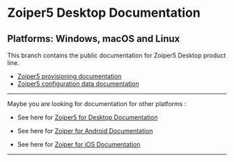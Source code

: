 # **Zoiper5 Desktop Documentation**

## **Platforms**: **Windows, macOS and Linux**

This branch contains the public documentation for Zoiper5 Desktop product line.

* [Zoiper5 provisioning documentation](provisioning.md)
* [Zoiper5 configuration data documentation](configuration-data.md)

* * *

Maybe you are looking for documentation for other platforms :

* See here for [Zoiper5 for Desktop Documentation](https://github.com/ZoiPer/public-docs/tree/Desktop)

* See here for [Zoiper for Android Documentation](https://github.com/ZoiPer/public-docs/tree/Android)

* See here for [Zoiper for iOS Documentation](https://github.com/ZoiPer/public-docs/tree/iOS)

* * *
